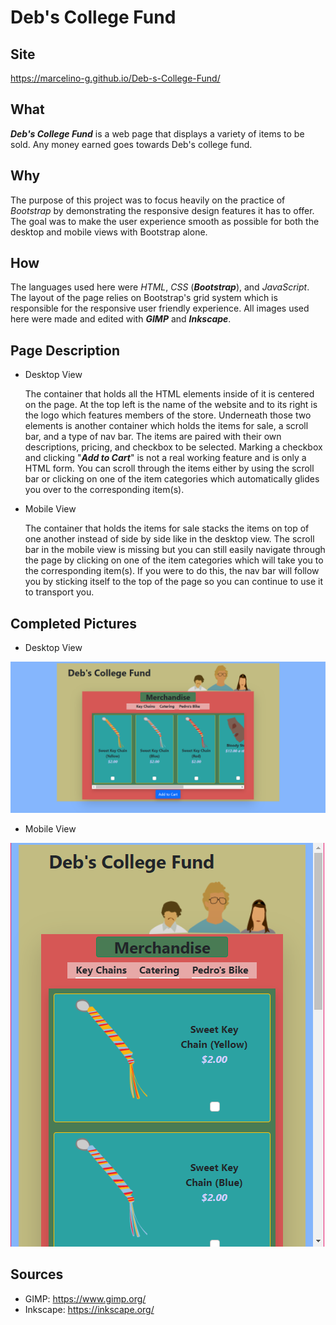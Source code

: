 # Deb's College Fund

## Site 
 https://marcelino-g.github.io/Deb-s-College-Fund/
 
## What
 ***Deb's College Fund*** is a web page that displays a variety of items to be sold. Any money earned goes towards Deb's college fund. 
 
## Why
 The purpose of this project was to focus heavily on the practice of *Bootstrap* by demonstrating the responsive design features it has to offer. The goal was to make the user experience smooth as possible for both the desktop and mobile views with Bootstrap alone.
 
## How 
 The languages used here were *HTML*, *CSS* (***Bootstrap***), and *JavaScript*. The layout of the page relies on Bootstrap's grid system which is responsible for the responsive user friendly experience. All images used here were made and edited with ***GIMP*** and ***Inkscape***.
 
## Page Description
 - Desktop View
  
   The container that holds all the HTML elements inside of it is centered on the page. At the top left is the name of the website and to its right is the logo which features members of the store. Underneath those two elements is another container which holds the items for sale, a scroll bar, and a type of nav bar. The items are paired with their own descriptions, pricing, and checkbox to be selected. Marking a checkbox and clicking "***Add to Cart***" is not a real working feature and is only a HTML form. You can scroll through the items either by using the scroll bar or clicking on one of the item categories which automatically glides you over to the corresponding item(s).
   
 - Mobile View
 
   The container that holds the items for sale stacks the items on top of one another instead of side by side like in the desktop view. The scroll bar in the mobile view is missing but you can still easily navigate through the page by clicking on one of the item categories which will take you to the corresponding item(s). If you were to do this, the nav bar will follow you by sticking itself to the top of the page so you can continue to use it to transport you. 
   
## Completed Pictures
 - Desktop View

![completed desktop view](./Rough%20draft%20and%20completed%20pics/desktop_view.png)

 - Mobile View
 
![completed mobile view](./Rough%20draft%20and%20completed%20pics/mobile_view.png)

## Sources
 - GIMP: https://www.gimp.org/
 - Inkscape: https://inkscape.org/
